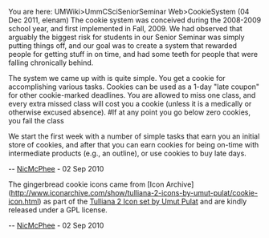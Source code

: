 You are here: UMWiki>UmmCSciSeniorSeminar Web>CookieSystem (04 Dec 2011, elenam)
<cookie>The cookie system was conceived during the 2008-2009 school year, and first implemented in Fall, 2009. We had observed that arguably the biggest risk for students in our Senior Seminar was simply putting things off, and our goal was to create a system that rewarded people for getting stuff in on time, and had some teeth for people that were falling chronically behind.

The system we came up with is quite simple. You get a cookie for accomplishing various tasks.
Cookies can be used as a 1-day "late coupon" for other <cookie> cookie-marked deadlines.
You are allowed to miss one class, and every extra missed class will cost you a cookie 
(unless it is a medically or otherwise excused absence). 
#If at any point you go below zero cookies, you fail the class

We start the first week with a number of simple tasks that earn you an initial store of cookies, 
and after that you can earn cookies for being on-time with intermediate products (e.g., an outline),
or use cookies to buy late days.

-- [NicMcPhee](https://wiki.umn.edu/Main/NicMcPhee)  - 02 Sep 2010

The gingerbread cookie icons came from [Icon Archive] (http://www.iconarchive.com/show/tulliana-2-icons-by-umut-pulat/cookie-icon.html) as part of the [Tulliana 2 Icon set by Umut Pulat](http://www.iconarchive.com/category/system/tulliana-2-icons-by-umut-pulat.html) and are kindly 
released under a GPL license.

-- [NicMcPhee](https://wiki.umn.edu/Main/NicMcPhee) - 02 Sep 2010

